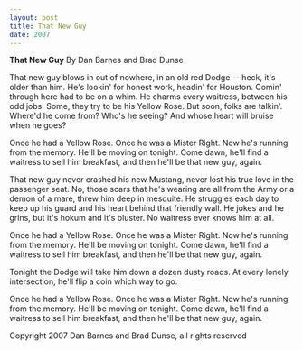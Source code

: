 ```yaml
---
layout: post
title: That New Guy
date: 2007
---
```


<b>That New Guy</b>
By Dan Barnes and Brad Dunse

That new guy blows in out of nowhere,
in an old red Dodge -- heck, it's older than him.
He's lookin' for honest work, headin' for Houston.
Comin' through here had to be on a whim.
He charms every waitress, between his odd jobs.
Some, they try to be his Yellow Rose.
But soon, folks are talkin'. Where'd he come from? Who's he seeing?
And whose heart will bruise when he goes?

Once he had a Yellow Rose.
Once he was a Mister Right.
Now he's running from the memory.
He'll be moving on tonight.
Come dawn, he'll find a waitress
to sell him breakfast, and then
he'll be that new guy, again.

That new guy never crashed his new Mustang,
never lost his true love in the passenger seat.
No, those scars that he's wearing are all from the Army
or a demon of a mare, threw him deep in mesquite.
He struggles each day to keep up his guard
and his heart behind that friendly wall.
He jokes and he grins, but it's hokum and it's bluster.
No waitress ever knows him at all.

Once he had a Yellow Rose.
Once he was a Mister Right.
Now he's running from the memory.
He'll be moving on tonight.
Come dawn, he'll find a waitress
to sell him breakfast, and then
he'll be that new guy, again.

Tonight the Dodge will take him down a dozen dusty roads.
At every lonely intersection,
he'll flip a coin which way to go.

Once he had a Yellow Rose.
Once he was a Mister Right.
Now he's running from the memory.
He'll be moving on tonight.
Come dawn, he'll find a waitress
to sell him breakfast, and then
he'll be that new guy, again.


Copyright 2007 Dan Barnes and Brad Dunse, all rights reserved
